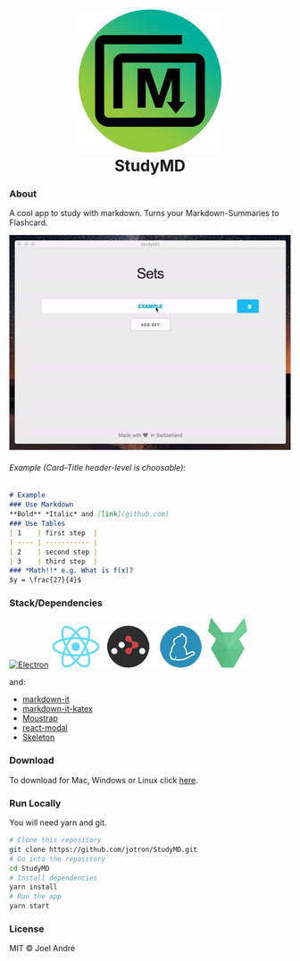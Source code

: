 <h1 align="center">
  <img src="src/ressources/icons/png/256x256.png" alt="Icon">
  <br>
  StudyMD
  <br>
</h1>

### About
A cool app to study with markdown.
Turns your Markdown-Summaries to Flashcard.

![Animated](src/ressources/stack/gif.gif)

###### Example (Card-Title header-level is choosable):

```markdown
# Example
### Use Markdown
**Bold** *Italic* and [link](github.com)
### Use Tables
| 1    | first step  |
| ---- | ----------- |
| 2    | second step |
| 3    | third step  |
### *Math!!* e.g. What is f(x)?
$y = \frac{27}{4}$
```



### Stack/Dependencies
<a href="https://electronjs.org"> <img src="https://electronjs.org/images/electron-logo.svg" alt="Electron" height="90px"></a>
[![React](src/ressources/stack/react.png)](https://facebook.github.io/react/)
[![React Router](src/ressources/stack/react-router.png)](https://github.com/ReactTraining/react-router)
[![Yarn](src/ressources/stack/yarn.png)](https://yarnpkg.com/)
<a href="https://pouchdb.com/"> <img src="src/ressources/stack/pouchdb.svg" alt="Electron" height="90px"></a>

and:
- [markdown-it](https://github.com/markdown-it/markdown-it)
- [markdown-it-katex](https://github.com/waylonflinn/markdown-it-katex)
- [Moustrap](https://github.com/ccampbell/mousetrap)
- [react-modal](https://github.com/reactjs/react-modal)
- [Skeleton](https://github.com/dhg/Skeleton)


### Download

To download for Mac, Windows or Linux click [here](https://github.com/jotron/StudyMD/releases).

### Run Locally

You will need yarn and git.

```bash
# Clone this repository
git clone https://github.com/jotron/StudyMD.git
# Go into the repository
cd StudyMD
# Install dependencies
yarn install
# Run the app
yarn start
```


### License

MIT © Joel André
